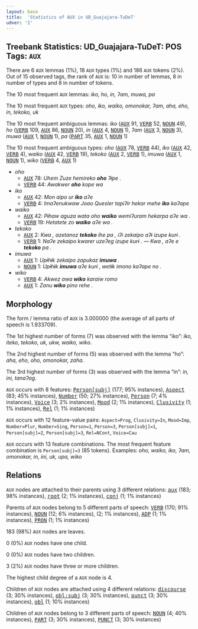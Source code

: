 ```yaml
---
layout: base
title:  'Statistics of AUX in UD_Guajajara-TuDeT'
udver: '2'
---
```


## Treebank Statistics: UD_Guajajara-TuDeT: POS Tags: `AUX`

There are 6 `AUX` lemmas (1%), 18 `AUX` types (1%) and 186 `AUX` tokens (2%).
Out of 15 observed tags, the rank of `AUX` is: 10 in number of lemmas, 8 in number of types and 8 in number of tokens.

The 10 most frequent `AUX` lemmas: <em>iko, ho, in, ʔam, muwa, pa</em>

The 10 most frequent `AUX` types:  <em>oho, iko, waiko, omonokar, ʔam, aha, eho, in, tekoko, uk</em>

The 10 most frequent ambiguous lemmas: <em>iko</em> (<tt><a href="gub_tudet-pos-AUX.html">AUX</a></tt> 91, <tt><a href="gub_tudet-pos-VERB.html">VERB</a></tt> 52, <tt><a href="gub_tudet-pos-NOUN.html">NOUN</a></tt> 49), <em>ho</em> (<tt><a href="gub_tudet-pos-VERB.html">VERB</a></tt> 109, <tt><a href="gub_tudet-pos-AUX.html">AUX</a></tt> 86, <tt><a href="gub_tudet-pos-NOUN.html">NOUN</a></tt> 20), <em>in</em> (<tt><a href="gub_tudet-pos-AUX.html">AUX</a></tt> 4, <tt><a href="gub_tudet-pos-NOUN.html">NOUN</a></tt> 1), <em>ʔam</em> (<tt><a href="gub_tudet-pos-AUX.html">AUX</a></tt> 3, <tt><a href="gub_tudet-pos-NOUN.html">NOUN</a></tt> 3), <em>muwa</em> (<tt><a href="gub_tudet-pos-AUX.html">AUX</a></tt> 1, <tt><a href="gub_tudet-pos-NOUN.html">NOUN</a></tt> 1), <em>pa</em> (<tt><a href="gub_tudet-pos-PART.html">PART</a></tt> 35, <tt><a href="gub_tudet-pos-AUX.html">AUX</a></tt> 1, <tt><a href="gub_tudet-pos-NOUN.html">NOUN</a></tt> 1)

The 10 most frequent ambiguous types:  <em>oho</em> (<tt><a href="gub_tudet-pos-AUX.html">AUX</a></tt> 78, <tt><a href="gub_tudet-pos-VERB.html">VERB</a></tt> 44), <em>iko</em> (<tt><a href="gub_tudet-pos-AUX.html">AUX</a></tt> 42, <tt><a href="gub_tudet-pos-VERB.html">VERB</a></tt> 4), <em>waiko</em> (<tt><a href="gub_tudet-pos-AUX.html">AUX</a></tt> 42, <tt><a href="gub_tudet-pos-VERB.html">VERB</a></tt> 19), <em>tekoko</em> (<tt><a href="gub_tudet-pos-AUX.html">AUX</a></tt> 2, <tt><a href="gub_tudet-pos-VERB.html">VERB</a></tt> 1), <em>imuwa</em> (<tt><a href="gub_tudet-pos-AUX.html">AUX</a></tt> 1, <tt><a href="gub_tudet-pos-NOUN.html">NOUN</a></tt> 1), <em>wiko</em> (<tt><a href="gub_tudet-pos-VERB.html">VERB</a></tt> 4, <tt><a href="gub_tudet-pos-AUX.html">AUX</a></tt> 1)


* <em>oho</em>
  * <tt><a href="gub_tudet-pos-AUX.html">AUX</a></tt> 78: <em>Uhem Zuze hemireko <b>oho</b> ʔɨpe .</em>
  * <tt><a href="gub_tudet-pos-VERB.html">VERB</a></tt> 44: <em>Awakwer <b>oho</b> kope wa</em>
* <em>iko</em>
  * <tt><a href="gub_tudet-pos-AUX.html">AUX</a></tt> 42: <em>Mon aipo ur <b>iko</b> aʔe</em>
  * <tt><a href="gub_tudet-pos-VERB.html">VERB</a></tt> 4: <em>Imaʔenukwaw Joao Quesler tapiʔir hekar mehe <b>iko</b> kaʔape</em>
* <em>waiko</em>
  * <tt><a href="gub_tudet-pos-AUX.html">AUX</a></tt> 42: <em>Pɨhaw aguza wata oho <b>waiko</b> wemiʔuram hekarpa aʔe wa .</em>
  * <tt><a href="gub_tudet-pos-VERB.html">VERB</a></tt> 19: <em>Hetatete zo <b>waiko</b> aʔe wa .</em>
* <em>tekoko</em>
  * <tt><a href="gub_tudet-pos-AUX.html">AUX</a></tt> 2: <em>Kwa , azetanoz <b>tekoko</b> ihe pa , iʔi zekaipo aʔɨ izupe kurɨ .</em>
  * <tt><a href="gub_tudet-pos-VERB.html">VERB</a></tt> 1: <em>Naʔe zekaipo kwarer uzeʔeg izupe kurɨ . — Kwa , aʔe e <b>tekoko</b> pa .</em>
* <em>imuwa</em>
  * <tt><a href="gub_tudet-pos-AUX.html">AUX</a></tt> 1: <em>Upɨhɨk zekaipo zapukaz <b>imuwa</b> .</em>
  * <tt><a href="gub_tudet-pos-NOUN.html">NOUN</a></tt> 1: <em>Upɨhɨk <b>imuwa</b> aʔe kurɨ , wetɨk imono kaʔape no .</em>
* <em>wiko</em>
  * <tt><a href="gub_tudet-pos-VERB.html">VERB</a></tt> 4: <em>Akwez awa <b>wiko</b> karaiw romo</em>
  * <tt><a href="gub_tudet-pos-AUX.html">AUX</a></tt> 1: <em>Zanu <b>wiko</b> pino rehe .</em>

## Morphology

The form / lemma ratio of `AUX` is 3.000000 (the average of all parts of speech is 1.933709).

The 1st highest number of forms (7) was observed with the lemma “iko”: <em>iko, iteko, tekoko, uk, ukw, waiko, wiko</em>.

The 2nd highest number of forms (5) was observed with the lemma “ho”: <em>aha, eho, oho, omonokar, zaha</em>.

The 3rd highest number of forms (3) was observed with the lemma “in”: <em>in, ini, tanaʔag</em>.

`AUX` occurs with 8 features: <tt><a href="gub_tudet-feat-Person-subj.html">Person[subj]</a></tt> (177; 95% instances), <tt><a href="gub_tudet-feat-Aspect.html">Aspect</a></tt> (83; 45% instances), <tt><a href="gub_tudet-feat-Number.html">Number</a></tt> (50; 27% instances), <tt><a href="gub_tudet-feat-Person.html">Person</a></tt> (7; 4% instances), <tt><a href="gub_tudet-feat-Voice.html">Voice</a></tt> (3; 2% instances), <tt><a href="gub_tudet-feat-Mood.html">Mood</a></tt> (2; 1% instances), <tt><a href="gub_tudet-feat-Clusivity.html">Clusivity</a></tt> (1; 1% instances), <tt><a href="gub_tudet-feat-Rel.html">Rel</a></tt> (1; 1% instances)

`AUX` occurs with 12 feature-value pairs: `Aspect=Prog`, `Clusivity=In`, `Mood=Imp`, `Number=Plur`, `Number=Sing`, `Person=1`, `Person=3`, `Person[subj]=1`, `Person[subj]=2`, `Person[subj]=3`, `Rel=NCont`, `Voice=Cau`

`AUX` occurs with 13 feature combinations.
The most frequent feature combination is `Person[subj]=3` (85 tokens).
Examples: <em>oho, waiko, iko, ʔam, omonokar, in, ini, uk, upa, wiko</em>


## Relations

`AUX` nodes are attached to their parents using 3 different relations: <tt><a href="gub_tudet-dep-aux.html">aux</a></tt> (183; 98% instances), <tt><a href="gub_tudet-dep-root.html">root</a></tt> (2; 1% instances), <tt><a href="gub_tudet-dep-conj.html">conj</a></tt> (1; 1% instances)

Parents of `AUX` nodes belong to 5 different parts of speech: <tt><a href="gub_tudet-pos-VERB.html">VERB</a></tt> (170; 91% instances), <tt><a href="gub_tudet-pos-NOUN.html">NOUN</a></tt> (12; 6% instances),  (2; 1% instances), <tt><a href="gub_tudet-pos-ADP.html">ADP</a></tt> (1; 1% instances), <tt><a href="gub_tudet-pos-PRON.html">PRON</a></tt> (1; 1% instances)

183 (98%) `AUX` nodes are leaves.

0 (0%) `AUX` nodes have one child.

0 (0%) `AUX` nodes have two children.

3 (2%) `AUX` nodes have three or more children.

The highest child degree of a `AUX` node is 4.

Children of `AUX` nodes are attached using 4 different relations: <tt><a href="gub_tudet-dep-discourse.html">discourse</a></tt> (3; 30% instances), <tt><a href="gub_tudet-dep-obl-subj.html">obl:subj</a></tt> (3; 30% instances), <tt><a href="gub_tudet-dep-punct.html">punct</a></tt> (3; 30% instances), <tt><a href="gub_tudet-dep-obl.html">obl</a></tt> (1; 10% instances)

Children of `AUX` nodes belong to 3 different parts of speech: <tt><a href="gub_tudet-pos-NOUN.html">NOUN</a></tt> (4; 40% instances), <tt><a href="gub_tudet-pos-PART.html">PART</a></tt> (3; 30% instances), <tt><a href="gub_tudet-pos-PUNCT.html">PUNCT</a></tt> (3; 30% instances)

